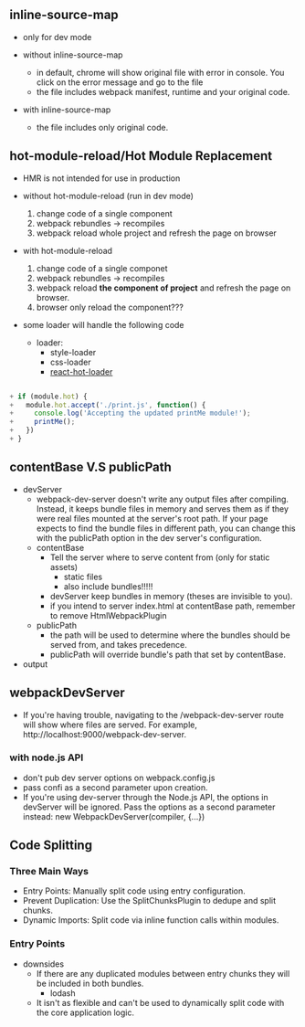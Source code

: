 ## inline-source-map
* only for dev mode

* without inline-source-map
  * in default, chrome will show original file with error in console. You click on the error message and go to the file
  * the file includes webpack manifest, runtime and your original code.

* with inline-source-map
  * the file includes only original code.


## hot-module-reload/Hot Module Replacement
* HMR is not intended for use in production
* without hot-module-reload (run in dev mode)
  1. change code of a single component
  2. webpack rebundles -> recompiles
  3. webpack reload whole project and refresh the page on browser

* with hot-module-reload
  1. change code of a single componet
  2. webpack rebundles -> recompiles
  3. webpack reload **the component of project** and refresh the page on browser.
  4. browser only reload the component???

* some loader will handle the following code
  * loader:
    * style-loader
    * css-loader
    * [react-hot-loader](https://github.com/gaearon/react-hot-loader)


```js

+ if (module.hot) {
+   module.hot.accept('./print.js', function() {
+     console.log('Accepting the updated printMe module!');
+     printMe();
+   })
+ }

```


## contentBase V.S publicPath
  * devServer
    * webpack-dev-server doesn't write any output files after compiling. Instead, it keeps bundle files in memory and serves them as if they were real files mounted at the server's root path. If your page expects to find the bundle files in different path, you can change this with the publicPath option in the dev server's configuration.
    * contentBase
      * Tell the server where to serve content from (only for static assets)
        * static files
        * also include bundles!!!!!
      * devServer keep bundles in memory (theses are invisible to you).
      * if you intend to server index.html at contentBase path, remember to remove HtmlWebpackPlugin
    * publicPath
      * the path will be used to determine where the bundles should be served from, and takes precedence.
      * publicPath will override bundle's path that set by contentBase.
  * output


## webpackDevServer
  * If you're having trouble, navigating to the /webpack-dev-server route will show where files are served. For example, http://localhost:9000/webpack-dev-server.

### with node.js API
  * don't pub dev server options on webpack.config.js
  * pass confi as a second parameter upon creation.
  * If you're using dev-server through the Node.js API, the options in devServer will be ignored. Pass the options as a second parameter instead: new WebpackDevServer(compiler, {...})



## Code Splitting
### Three Main Ways
  * Entry Points: Manually split code using entry configuration.
  * Prevent Duplication: Use the SplitChunksPlugin to dedupe and split chunks.
  * Dynamic Imports: Split code via inline function calls within modules.

### Entry Points
  * downsides
    * If there are any duplicated modules between entry chunks they will be included in both bundles.
      * lodash
    * It isn't as flexible and can't be used to dynamically split code with the core application logic.
